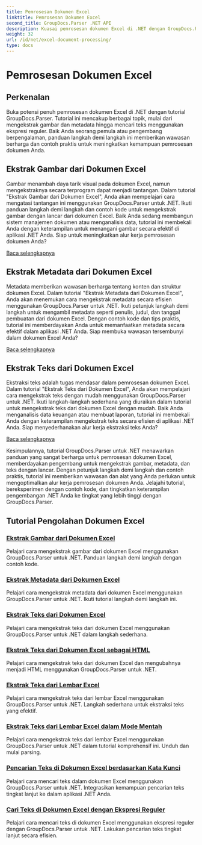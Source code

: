 ```yaml
---
title: Pemrosesan Dokumen Excel
linktitle: Pemrosesan Dokumen Excel
second_title: GroupDocs.Parser .NET API
description: Kuasai pemrosesan dokumen Excel di .NET dengan GroupDocs.Parser. Pelajari cara mengekstrak gambar, metadata, dan teks secara efisien dengan panduan langkah demi langkah.
weight: 32
url: /id/net/excel-document-processing/
type: docs
---
```

# Pemrosesan Dokumen Excel

## Perkenalan

Buka potensi penuh pemrosesan dokumen Excel di .NET dengan tutorial GroupDocs.Parser. Tutorial ini mencakup berbagai topik, mulai dari mengekstrak gambar dan metadata hingga mencari teks menggunakan ekspresi reguler. Baik Anda seorang pemula atau pengembang berpengalaman, panduan langkah demi langkah ini memberikan wawasan berharga dan contoh praktis untuk meningkatkan kemampuan pemrosesan dokumen Anda.

## Ekstrak Gambar dari Dokumen Excel

Gambar menambah daya tarik visual pada dokumen Excel, namun mengekstraknya secara terprogram dapat menjadi tantangan. Dalam tutorial "Ekstrak Gambar dari Dokumen Excel", Anda akan mempelajari cara mengatasi tantangan ini menggunakan GroupDocs.Parser untuk .NET. Ikuti panduan langkah demi langkah dan contoh kode untuk mengekstrak gambar dengan lancar dari dokumen Excel. Baik Anda sedang membangun sistem manajemen dokumen atau menganalisis data, tutorial ini membekali Anda dengan keterampilan untuk menangani gambar secara efektif di aplikasi .NET Anda. Siap untuk meningkatkan alur kerja pemrosesan dokumen Anda?

[Baca selengkapnya](./extract-images-from-excel-document/)

## Ekstrak Metadata dari Dokumen Excel

Metadata memberikan wawasan berharga tentang konten dan struktur dokumen Excel. Dalam tutorial "Ekstrak Metadata dari Dokumen Excel", Anda akan menemukan cara mengekstrak metadata secara efisien menggunakan GroupDocs.Parser untuk .NET. Ikuti petunjuk langkah demi langkah untuk mengambil metadata seperti penulis, judul, dan tanggal pembuatan dari dokumen Excel. Dengan contoh kode dan tips praktis, tutorial ini memberdayakan Anda untuk memanfaatkan metadata secara efektif dalam aplikasi .NET Anda. Siap membuka wawasan tersembunyi dalam dokumen Excel Anda?

[Baca selengkapnya](./extract-metadata-from-excel-document/)

## Ekstrak Teks dari Dokumen Excel

Ekstraksi teks adalah tugas mendasar dalam pemrosesan dokumen Excel. Dalam tutorial "Ekstrak Teks dari Dokumen Excel", Anda akan mempelajari cara mengekstrak teks dengan mudah menggunakan GroupDocs.Parser untuk .NET. Ikuti langkah-langkah sederhana yang diuraikan dalam tutorial untuk mengekstrak teks dari dokumen Excel dengan mudah. Baik Anda menganalisis data keuangan atau membuat laporan, tutorial ini membekali Anda dengan keterampilan mengekstrak teks secara efisien di aplikasi .NET Anda. Siap menyederhanakan alur kerja ekstraksi teks Anda?

[Baca selengkapnya](./extract-text-from-excel-document/)

Kesimpulannya, tutorial GroupDocs.Parser untuk .NET menawarkan panduan yang sangat berharga untuk pemrosesan dokumen Excel, memberdayakan pengembang untuk mengekstrak gambar, metadata, dan teks dengan lancar. Dengan petunjuk langkah demi langkah dan contoh praktis, tutorial ini memberikan wawasan dan alat yang Anda perlukan untuk mengoptimalkan alur kerja pemrosesan dokumen Anda. Jelajahi tutorial, bereksperimen dengan contoh kode, dan tingkatkan keterampilan pengembangan .NET Anda ke tingkat yang lebih tinggi dengan GroupDocs.Parser.
## Tutorial Pengolahan Dokumen Excel
### [Ekstrak Gambar dari Dokumen Excel](./extract-images-from-excel-document/)
Pelajari cara mengekstrak gambar dari dokumen Excel menggunakan GroupDocs.Parser untuk .NET. Panduan langkah demi langkah dengan contoh kode.
### [Ekstrak Metadata dari Dokumen Excel](./extract-metadata-from-excel-document/)
Pelajari cara mengekstrak metadata dari dokumen Excel menggunakan GroupDocs.Parser untuk .NET. Ikuti tutorial langkah demi langkah ini.
### [Ekstrak Teks dari Dokumen Excel](./extract-text-from-excel-document/)
Pelajari cara mengekstrak teks dari dokumen Excel menggunakan GroupDocs.Parser untuk .NET dalam langkah sederhana.
### [Ekstrak Teks dari Dokumen Excel sebagai HTML](./extract-text-from-excel-document-as-html/)
Pelajari cara mengekstrak teks dari dokumen Excel dan mengubahnya menjadi HTML menggunakan GroupDocs.Parser untuk .NET.
### [Ekstrak Teks dari Lembar Excel](./extract-text-from-excel-sheet/)
Pelajari cara mengekstrak teks dari lembar Excel menggunakan GroupDocs.Parser untuk .NET. Langkah sederhana untuk ekstraksi teks yang efektif.
### [Ekstrak Teks dari Lembar Excel dalam Mode Mentah](./extract-text-from-excel-sheet-in-raw-mode/)
Pelajari cara mengekstrak teks dari lembar Excel menggunakan GroupDocs.Parser untuk .NET dalam tutorial komprehensif ini. Unduh dan mulai parsing.
### [Pencarian Teks di Dokumen Excel berdasarkan Kata Kunci](./search-text-in-excel-document-by-keyword/)
Pelajari cara mencari teks dalam dokumen Excel menggunakan GroupDocs.Parser untuk .NET. Integrasikan kemampuan pencarian teks tingkat lanjut ke dalam aplikasi .NET Anda.
### [Cari Teks di Dokumen Excel dengan Ekspresi Reguler](./search-text-in-excel-document-by-regular-expression/)
Pelajari cara mencari teks di dokumen Excel menggunakan ekspresi reguler dengan GroupDocs.Parser untuk .NET. Lakukan pencarian teks tingkat lanjut secara efisien.